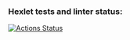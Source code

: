 ### Hexlet tests and linter status:
[![Actions Status](https://github.com/woaouh/frontend-project-lvl1/workflows/hexlet-check/badge.svg)](https://github.com/woaouh/frontend-project-lvl1/actions)